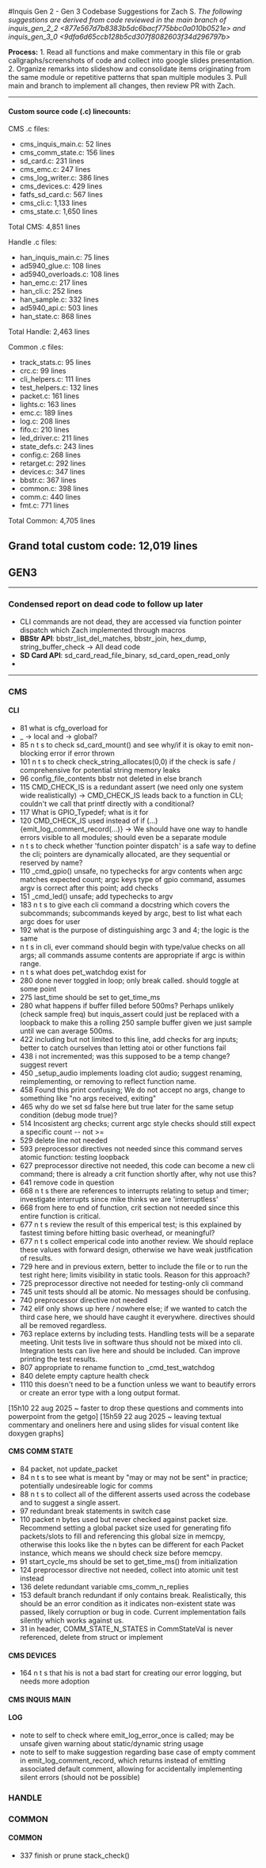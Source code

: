 #Inquis Gen 2 - Gen 3 Codebase Suggestions for Zach S.
*The following suggestions are derived from code reviewed in the main branch of inquis_gen_2_2 <877e567d7b8383b5dc6bacf775bbc0a010b0521e> and inquis_gen_3_0 <9dfa6d65ccb128b5cd307f8082603f34d296797b>*

**Process:** 1. Read all functions and make commentary in this file or grab callgraphs/screenshots of code and collect into google slides presentation. 2. Organize remarks into slideshow and consolidate items originating from the same module or repetitive patterns that span multiple modules 3. Pull main and branch to implement all changes, then review PR with Zach.

---
#### Custom source code (.c) linecounts:
CMS .c files:
  - cms_inquis_main.c: 52 lines
  - cms_comm_state.c: 156 lines
  - sd_card.c: 231 lines
  - cms_emc.c: 247 lines
  - cms_log_writer.c: 386 lines
  - cms_devices.c: 429 lines
  - fatfs_sd_card.c: 567 lines
  - cms_cli.c: 1,133 lines
  - cms_state.c: 1,650 lines

  Total CMS: 4,851 lines

  Handle .c files:
  - han_inquis_main.c: 75 lines
  - ad5940_glue.c: 108 lines
  - ad5940_overloads.c: 108 lines
  - han_emc.c: 217 lines
  - han_cli.c: 252 lines
  - han_sample.c: 332 lines
  - ad5940_api.c: 503 lines
  - han_state.c: 868 lines

  Total Handle: 2,463 lines

  Common .c files:
  - track_stats.c: 95 lines
  - crc.c: 99 lines
  - cli_helpers.c: 111 lines
  - test_helpers.c: 132 lines
  - packet.c: 161 lines
  - lights.c: 163 lines
  - emc.c: 189 lines
  - log.c: 208 lines
  - fifo.c: 210 lines
  - led_driver.c: 211 lines
  - state_defs.c: 243 lines
  - config.c: 268 lines
  - retarget.c: 292 lines
  - devices.c: 347 lines
  - bbstr.c: 367 lines
  - common.c: 398 lines
  - comm.c: 440 lines
  - fmt.c: 771 lines

  Total Common: 4,705 lines

  Grand total custom code: 12,019 lines
---
## GEN3
---
### Condensed report on dead code to follow up later
- CLI commands are not dead, they are accessed via function pointer dispatch which Zach implemented through macros
- **BBStr API**: bbstr_list_del_matches, bbstr_join, hex_dump, string_buffer_check -> All dead code
- **SD Card API**: sd_card_read_file_binary, sd_card_open_read_only
- 
---
### CMS
#### CLI
- 81 what is cfg_overload for
- _<funName> -> local and <funName> -> global?
- 85 n t s to check sd_card_mount() and see why/if it is okay to emit non-blocking error if error thrown
- 101 n t s to check check_string_allocates(0,0) if the check is safe / comprehensive for potential string memory leaks
- 96 config_file_contents bbstr not deleted in else branch
- 115 CMD_CHECK_IS is a redundant assert (we need only one system wide realistically) -> CMD_CHECK_IS leads back to a function in CLI; couldn't we call that printf directly with a conditional?
- 117 What is GPIO_Typedef; what is it for
- 120 CMD_CHECK_IS used instead of if (...) {emit_log_comment_record(...)} -> We should have one way to handle errors visible to all modules; should even be a separate module
- n t s to check whether 'function pointer dispatch' is a safe way to define the cli; pointers are dynamically allocated, are they sequential or reserved by name?
- 110 _cmd_gpio() unsafe, no typechecks for argv contents when argc matches expected count; argc keys type of gpio command, assumes argv is correct after this point; add checks
- 151 _cmd_led() unsafe; add typechecks to argv
- 183 n t s to give each cli command a docstring which covers the subcommands; subcommands keyed by argc, best to list what each argc does for user
- 192 what is the purpose of distinguishing argc 3 and 4; the logic is the same
- n t s in cli, ever command should begin with type/value checks on all args; all commands assume contents are appropriate if argc is within range.
- n t s what does pet_watchdog exist for
- 280 done never toggled in loop; only break called. should toggle at some point
- 275 last_time should be set to get_time_ms
- 280 what happens if buffer filled before 500ms? Perhaps unlikely (check sample freq) but inquis_assert could just be replaced with a loopback to make this a rolling 250 sample buffer given we just sample until we can average 500ms.
- 422 including but not limited to this line, add checks for arg inputs; better to catch ourselves than letting atoi or other functions fail
- 438 i not incremented; was this supposed to be a temp change? suggest revert
- 450 _setup_audio implements loading clot audio; suggest renaming, reimplementing, or removing to reflect function name.
- 458 Found this print confusing; We do not accept no args, change to something like "no args received, exiting"
- 465 why do we set sd false here but true later for the same setup condition (debug mode true)?
- 514 Incosistent arg checks; current argc style checks should still expect a specific count -- not >=
- 529 delete line not needed
- 593 preprocessor directives not needed since this command serves atomic function: testing loopback
- 627 preprocessor directive not needed, this code can become a new cli command; there is already a crit function shortly after, why not use this?
- 641 remove code in question
- 668 n t s there are references to interrupts relating to setup and timer; investigate interrupts since mike thinks we are 'interruptless'
- 668 from here to end of function, crit section not needed since this entire function is critical.
- 677 n t s review the result of this emperical test; is this explained by fastest timing before hitting basic overhead, or meaningful?
- 677 n t s collect emperical code into another review. We should replace these values with forward design, otherwise we have weak justification of results.
- 729 here and in previous extern, better to include the file or to run the test right here; limits visibility in static tools. Reason for this approach?
- 725 preprocessor directive not needed for testing-only cli command
- 745 unit tests should all be atomic. No messages should be confusing.
- 740 preprocessor directive not needed
- 742 elif only shows up here / nowhere else; if we wanted to catch the third case here, we should have caught it everywhere. directives should all be removed regardless.
- 763 replace externs by including tests. Handling tests will be a separate meeting. Unit tests live in software thus should not be mixed into cli. Integration tests can live here and should be included. Can improve printing the test results.
- 807 appropriate to rename function to _cmd_test_watchdog
- 840 delete empty capture health check
- 1110 this doesn't need to be a function unless we want to beautify errors or create an error type with a long output format.

[15h10 22 aug 2025 ~ faster to drop these questions and comments into powerpoint from the getgo]
[15h59 22 aug 2025 ~ leaving textual commentary and oneliners here and using slides for visual content like doxygen graphs] 


#### CMS COMM STATE
- 84 packet, not update_packet
- 84 n t s to see what is meant by "may or may not be sent" in practice; potentially undesireable logic for comms
- 88 n t s to collect all of the different asserts used across the codebase and to suggest a single assert.
- 97 redundant break statements in switch case
- 110 packet n bytes used but never checked against packet size. Recommend setting a global packet size used for generating fifo packets/slots to fill and referencing this global size in memcpy, otherwise this looks like the n bytes can be different for each Packet instance, which means we should check size before memcpy.
- 91 start_cycle_ms should be set to get_time_ms() from initialization
- 124 preprocessor directive not needed, collect into atomic unit test instead
- 136 delete redundant variable cms_comm_n_replies
- 153 default branch redundant if only contains break. Realistically, this should be an error condition as it indicates non-existent state was passed, likely corruption or bug in code. Current implementation fails silently which works against us.
- 31 in header, COMM_STATE_N_STATES in CommStateVal is never referenced, delete from struct or implement

#### CMS DEVICES
- 164 n t s that his is not a bad start for creating our error logging, but needs more adoption

#### CMS INQUIS MAIN

#### LOG
- note to self to check where emit_log_error_once is called; may be unsafe given warning about static/dynamic string usage
- note to self to make suggestion regarding base case of empty comment in emit_log_comment_record, which returns instead of emitting associated default comment, allowing for accidentally implementing silent errors (should not be possible)

### HANDLE

### COMMON
#### COMMON
- 337 finish or prune stack_check()
